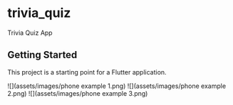 # trivia_quiz

Trivia Quiz App 

## Getting Started

This project is a starting point for a Flutter application.

![](assets/images/phone example 1.png)
![](assets/images/phone example 2.png)
![](assets/images/phone example 3.png)

